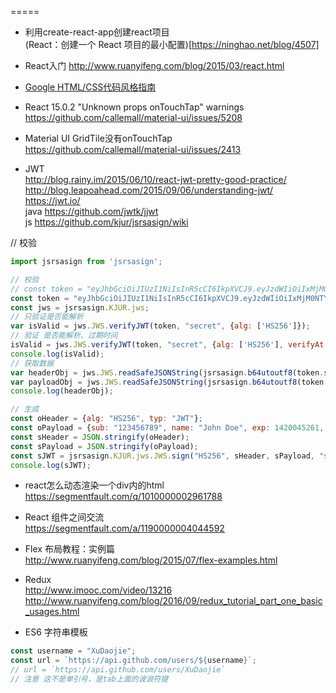 
=====

- 利用create-react-app创建react项目<br>
(React：创建一个 React 项目的最小配置)[https://ninghao.net/blog/4507]
- React入门
http://www.ruanyifeng.com/blog/2015/03/react.html

- [Google HTML/CSS代码风格指南](http://iischajn.github.io/trans/htmlcss-guide/#Indentation)

- React 15.0.2 "Unknown props onTouchTap" warnings <br>
https://github.com/callemall/material-ui/issues/5208

- Material UI GridTile没有onTouchTap<br>
https://github.com/callemall/material-ui/issues/2413

- JWT<br>
http://blog.rainy.im/2015/06/10/react-jwt-pretty-good-practice/<br>
http://blog.leapoahead.com/2015/09/06/understanding-jwt/<br>
https://jwt.io/<br>
java https://github.com/jwtk/jjwt<br>
js https://github.com/kjur/jsrsasign/wiki<br>

// 校验
``` javascript
import jsrsasign from 'jsrsasign';

// 校验
// const token = "eyJhbGciOiJIUzI1NiIsInR5cCI6IkpXVCJ9.eyJzdWIiOiIxMjM0NTY3ODkwIiwibmFtZSI6IkpvaG4gRG9lIiwiYWRtaW4iOnRydWV9.TJVA95OrM7E2cBab30RMHrHDcEfxjoYZgeFONFh7HgQ";
const token = "eyJhbGciOiJIUzI1NiIsInR5cCI6IkpXVCJ9.eyJzdWIiOiIxMjM0NTY3ODkiLCJuYW1lIjoiSm9obiBEb2UiLCJleHAiOjE0MjAwNDUyNjEsImFkbWluIjp0cnVlfQ.Uyn5F42wOMwgkzU15h2BVdcBtkmHfHfp_IYr2k3OCIM";
const jws = jsrsasign.KJUR.jws;
// 只验证是否能解析
var isValid = jws.JWS.verifyJWT(token, "secret", {alg: ['HS256']});
// 验证 是否能解析、过期时间
isValid = jws.JWS.verifyJWT(token, "secret", {alg: ['HS256'], verifyAt: jws.IntDate.get('20160601000000Z')});
console.log(isValid);
// 获取数据
var headerObj = jws.JWS.readSafeJSONString(jsrsasign.b64utoutf8(token.split(".")[0]));
var payloadObj = jws.JWS.readSafeJSONString(jsrsasign.b64utoutf8(token.split(".")[1]));
console.log(headerObj);

// 生成
const oHeader = {alg: "HS256", typ: "JWT"};
const oPayload = {sub: "123456789", name: "John Doe", exp: 1420045261, admin: true};
const sHeader = JSON.stringify(oHeader);
const sPayload = JSON.stringify(oPayload);
const sJWT = jsrsasign.KJUR.jws.JWS.sign("HS256", sHeader, sPayload, "secret");
console.log(sJWT);
```

- react怎么动态渲染一个div内的html<br>
https://segmentfault.com/q/1010000002961788

- React 组件之间交流<br>
https://segmentfault.com/a/1190000004044592

- Flex 布局教程：实例篇<br>
http://www.ruanyifeng.com/blog/2015/07/flex-examples.html

- Redux<br>
http://www.imooc.com/video/13216<br>
http://www.ruanyifeng.com/blog/2016/09/redux_tutorial_part_one_basic_usages.html<br>

- ES6
字符串模板
```javascript
const username = "XuDaojie";
const url = `https://api.github.com/users/${username}`;
// url = `https://api.github.com/users/XuDaojie`
// 注意 这不是单引号，是tab上面的波浪符键
```